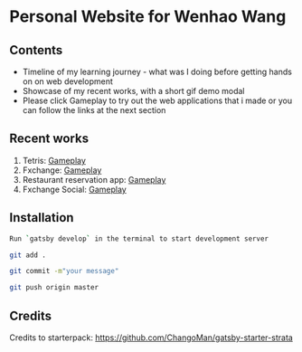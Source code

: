 # Personal Website for Wenhao Wang

## Contents
* Timeline of my learning journey - what was I doing before getting hands on on web development
* Showcase of my recent works, with a short gif demo modal
* Please click Gameplay  to try out the web applications that i made or you can follow the links at the next section

## Recent works

1. Tetris: [Gameplay](https://wang0805.github.io/tetrisproject/)
2. Fxchange: [Gameplay](https://enigmatic-basin-19796.herokuapp.com/)
3. Restaurant reservation app: [Gameplay](https://project3-acw.herokuapp.com/)
4. Fxchange Social: [Gameplay](https://sheltered-badlands-12857.herokuapp.com/)

## Installation

```bash
Run `gatsby develop` in the terminal to start development server

git add . 

git commit -m"your message"

git push origin master
```
## Credits

Credits to starterpack: https://github.com/ChangoMan/gatsby-starter-strata
